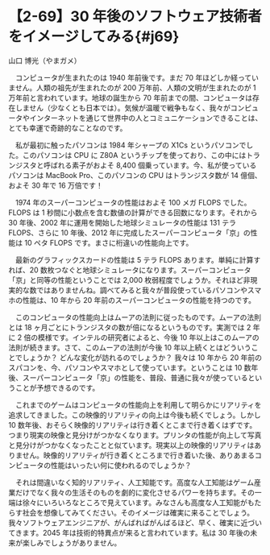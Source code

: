 # 【2-69】30 年後のソフトウェア技術者をイメージしてみる{#j69}

<div class="author">山口 博光（やまガメ）</div>

　コンピュータが生まれたのは 1940 年前後です。まだ 70 年ほどしか経っていません。人類の祖先が生まれたのが 200 万年前、人類の文明が生まれたのが 1 万年前と言われています。地球の誕生から 70 年前までの間、コンピュータは存在しません（少なくとも日本では）。気候が温暖で戦争もなく、我々がコンピュータやインターネットを通じて世界中の人とコミュニケーションできることは、とても幸運で奇跡的なことなのです。

　私が最初に触ったパソコンは 1984 年シャープの X1Cs というパソコンでした。このパソコンは CPU に Z80A というチップを使っており、この中にはトランジスタと呼ばれる素子がおよそ 8,400 個乗っています。今、私が使っているパソコンは MacBook Pro、このパソコンの CPU はトランジスタ数が 14 億個、およそ 30 年で 16 万倍です！

　1974 年のスーパーコンピュータの性能はおよそ 100 メガ FLOPS でした。FLOPS は 1 秒間に小数点を含む数値の計算ができる回数になります。それから 30 年後、2002 年に運用を開始した地球シミュレータの性能は 131 テラ FLOPS、さらに 10 年後、2012 年に完成したスーパーコンピュータ「京」の性能は 10 ペタ FLOPS です。まさに桁違いの性能向上です。

　最新のグラフィックスカードの性能は 5 テラ FLOPS あります。単純に計算すれば、20 数枚つなぐと地球シミュレータになります。スーパーコンピュータ「京」と同等の性能ということでは 2,000 枚弱程度でしょうか。それほど非現実的な数ではありませんね。調べてみると我々が普段使っているパソコンやスマホの性能は、10 年から 20 年前のスーパーコンピュータの性能を持つのです。

　このコンピュータの性能向上はムーアの法則に従ったものです。ムーアの法則とは 18 ヶ月ごとにトランジスタの数が倍になるというものです。実測では 2 年に 2 倍の模様です。インテルの研究者によると、今後 10 年以上はこのムーアの法則が続きます。さて、このムーアの法則が今後 10 年以上続くとはどういうことでしょうか？ どんな変化が訪れるのでしょうか？ 我々は 10 年から 20 年前のスパコンを、今、パソコンやスマホとして使っています。ということは 10 数年後、スーパーコンピュータ「京」の性能を、普段、普通に我々が使っているということが予想できるのです。

　これまでのゲームはコンピュータの性能向上を利用して明らかにリアリティを追求してきました。この映像的リアリティの向上は今後も続くでしょう。しかし 10 数年後、おそらく映像的リアリティは行き着くとこまで行き着くはずです。つまり現実の映像と見分けがつかなくなります。プリンタの性能が向上して写真と見分けがつかなくなったことと似ています。現実以上の映像的リアリティはありません。映像的リアリティが行き着くところまで行き着いた後、ありあまるコンピュータの性能はいったい何に使われるのでしょうか？

　それは間違いなく知的リアリティ、人工知能です。高度な人工知能はゲーム産業だけでなく我々の生活そのものを劇的に変化させるパワーを持ちます。その一端は徐々にいろいろなところで見えています。みなさんも高度な人工知能がもたらす社会を想像してみてください。そのイメージは確実に来ることでしょう。我々ソフトウェアエンジニアが、がんばればがんばるほど、早く、確実に近づいてきます。2045 年は技術的特異点が来ると言われています。私は 30 年後の未来が楽しみでしょうがありません。
